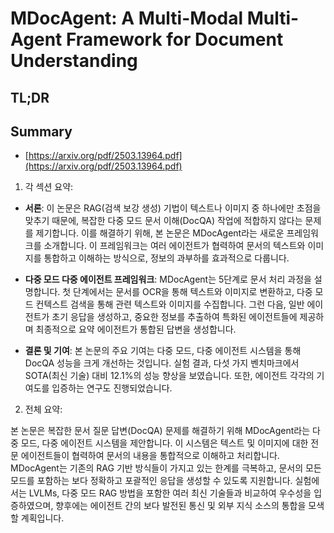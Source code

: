 # MDocAgent: A Multi-Modal Multi-Agent Framework for Document Understanding
## TL;DR
## Summary
- [https://arxiv.org/pdf/2503.13964.pdf](https://arxiv.org/pdf/2503.13964.pdf)

1. 각 섹션 요약:

- **서론**: 이 논문은 RAG(검색 보강 생성) 기법이 텍스트나 이미지 중 하나에만 초점을 맞추기 때문에, 복잡한 다중 모드 문서 이해(DocQA) 작업에 적합하지 않다는 문제를 제기합니다. 이를 해결하기 위해, 본 논문은 MDocAgent라는 새로운 프레임워크를 소개합니다. 이 프레임워크는 여러 에이전트가 협력하여 문서의 텍스트와 이미지를 통합하고 이해하는 방식으로, 정보의 과부하를 효과적으로 다룹니다.

- **다중 모드 다중 에이전트 프레임워크**: MDocAgent는 5단계로 문서 처리 과정을 설명합니다. 첫 단계에서는 문서를 OCR을 통해 텍스트와 이미지로 변환하고, 다중 모드 컨텍스트 검색을 통해 관련 텍스트와 이미지를 수집합니다. 그런 다음, 일반 에이전트가 초기 응답을 생성하고, 중요한 정보를 추출하여 특화된 에이전트들에 제공하며 최종적으로 요약 에이전트가 통합된 답변을 생성합니다.

- **결론 및 기여**: 본 논문의 주요 기여는 다중 모드, 다중 에이전트 시스템을 통해 DocQA 성능을 크게 개선하는 것입니다. 실험 결과, 다섯 가지 벤치마크에서 SOTA(최신 기술) 대비 12.1%의 성능 향상을 보였습니다. 또한, 에이전트 각각의 기여도를 입증하는 연구도 진행되었습니다.

2. 전체 요약:

본 논문은 복잡한 문서 질문 답변(DocQA) 문제를 해결하기 위해 MDocAgent라는 다중 모드, 다중 에이전트 시스템을 제안합니다. 이 시스템은 텍스트 및 이미지에 대한 전문 에이전트들이 협력하여 문서의 내용을 통합적으로 이해하고 처리합니다. MDocAgent는 기존의 RAG 기반 방식들이 가지고 있는 한계를 극복하고, 문서의 모든 모드를 포함하는 보다 정확하고 포괄적인 응답을 생성할 수 있도록 지원합니다. 실험에서는 LVLMs, 다중 모드 RAG 방법을 포함한 여러 최신 기술들과 비교하여 우수성을 입증하였으며, 향후에는 에이전트 간의 보다 발전된 통신 및 외부 지식 소스의 통합을 모색할 계획입니다.